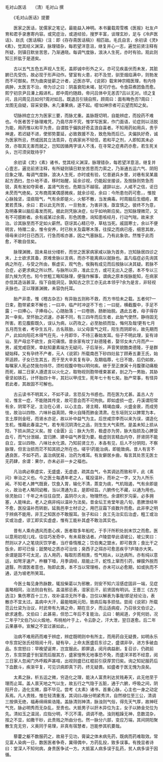 <!-- { "loadSidebar": true } -->
毛对山医话　　（清）毛对山 撰

　　《毛对山医话》提要

　　医家之医话，犹儒家之笔记，最能益入神明。本书曩载周雪樵《医报》社友卢育和君手录惠寄内容。或究症治，或道经验，搜罗丰富，谈理玄妙，足与《冷庐医话》、赵氏《医话稿》（注：即《存存斋医话稿》）相匹敌。毛氏自言，余初读《灵》《素》，觉其经义渊深，脉理错杂，每若望洋意沮，继复并心一志，遍觉前贤注释有所疑，则镇日默坐苦思，乃渐通晓。每调气度脉，浪决人生死，亦时有验。观此则知三折肱于是道矣。

　　古以五气五色五声视人生死，盖即诚中形外之义。亦可见疾虽伏而未发，其脏腑已先受伤，故必现于形声动作。譬室有火患，初不及觉，驯至烟焰满中，则勃发而不可御矣。然为曲突徙薪之计者，近医亦罕。《说郛》载宋神宗精医理，有内侍病肿，太医言不治，帝为诊之曰：阴虽衰阳未竭，犹可疗也。令食蒜煮团鱼而愈。熙宁初京尹吕溱上殿进札，郎中周约随趋，帝问吕体中无恙否?吕以无对。顷之复问，且问周见吕如何?周对如吕。既退吕引镜自照，顾周曰：面有晦色否?周曰：龙图无自疑，容采安静。未几溱果病，遂不起。噫!如神宗者可云望而知之矣。

　　切脉辨症立方为医家三要，而脉尤重。盖脉既切明，自能辨症，而投药不难也。今医者苦于脉理难凭，乃竟尽弃不究，惟学写医案，作门面语，论症则以活脱为能，用药惟以和平为贵，自谓胜于偏执好奇孟浪自喜者。不知用药如用兵，贵乎神速，若迟疑不进，使邪势蔓延，必致救援不及，致危殆而后已。夫偏执好奇，诚为医家所忌，然或因其立法乖异，在病家尚不轻信，若和平之剂，人即知其未必效，亦取其无害而就之，岂知因循两字误人不浅，在寻常之症弗药亦愈，若生死关头，岂可须臾耽待乎?

　　余初读《灵》《素》诸书，觉其经义渊深，脉理错杂，每若望洋意沮，继复并心壹志，遍览前贤注释，有所疑则镇日默坐苦思而力索之，乃渐通五运六气、阴阳应象之理。每调气度脉，浪决人生死，亦时或有验，忆昔避兵乡里，对巷有吴某晨起方洒扫，忽仆地不语，移时始醒，延余诊视，仍能起坐接谈，及按脉则势急而锐，真有发如夺索者，盖肾气败也，危期当不越宿。遽辞以出，人咸不之信，讵日未昃而气绝矣。又布商周某偶感微疾，就余诊视，余曰：今所患勿药可愈，，惟按心脉独坚，湿痰阻气，气有余即是火，火郁不散，当发痈毒。时周脑后生细疮，累累若贯珠，余曰：君以此无所苦，一旦勃发，为害非浅，亟宜慎之。彼终不为意，及明春果以脑后毒发而死。据此则凭脉决症，似乎如响斯应矣。岂知脉理微茫，又有不可臆断者。余有戚某过余斋，形色困惫，询知患咳经月，行动气喘，故来求治。诊其脉至而不定如火薪然。窃讶其心精已夺，草枯当死。戚固寒士，余以不便明言，特赠二金，惟令安养，时已秋关及霜寒木落，往探之而病已痊，细思其故，得毋来诊时日已西沉，行急而咳亦甚，因之气塞脉乱，乃有此象欤。然惟于此而愈，不敢自信矣。

　　脉理渊微，固未易丝分缕析，而世之医家病家咸以脉为首务，岂知脉居四诊之末，上士欲求其备，原难舍脉以言病，而亦不能离病以就脉也。盖凡临症必先询其病之所在，与受之所由，察虚实，观气色，俟胸有成见而后按脉以决其疑。若脉不合症，必更求病之所以然，与脉所以异，准此立方，或可无出入之感，本不专以三部九候为凭也。矧今世粗工略知脉理，便强作解事，谓病之原本按脉能知，在病家亦信其造诣甚深，指下自能洞见，孰知古之宗工亦无此本领乎?余为是言，非轻视夫脉也，正以理甚渊微，未容伪托耳。

　　胎产非患，惟《稽古杂志》有异胎五则称不救，而方书恰未之载。五者何?一日束，胞带紧束不解也；一曰冲，临产时冲逆不下也；一曰挺，横截腹中，手足不露；一曰捧心，子捧母心，心随胎落；一曰卷肠，肠断始脱。遇此五者，母子得存其一幸矣。至怀胎之迟速，亦甚不同，有三四年而后生者，此胎气使然，静待固无所害。若见腹膨既久，误认为病，以药攻之，必至胎损而坠，悔何及哉!更有七月五月而生者，考孕生五月，古名赅胎，以父母禀气之旺，阳生而阴即长，故先期而产，此如向阳花木得气在先，十月即华，不待三春始发耳。俗子不明此理，妄有诽讪，至产母忿不欲生，良可痛恨。昔余家有坟丁赵德隆者，娶邻女未六月而产一男，戚党咸窃笑，幸赵知妻素端方无疑问，子后渐长，声音笑貌酷类德隆，于是群疑始释。又有孕终不产者，元人《说郛》所载南邑下砂四灶盐丁顾寿五妻王氏，始笄适顾，子女已生其五，而于至大辛亥复有孕，及期临蓐，七日不娩，后仍如故，每嘱家人死必焚我勿待尽，须检视腹中物以明何疾。继于至正庚寅十月腹骤动痛极而死，越二日家人遵遗言以火化之，取物视则胞带缠束甚紧，剖之乃一男胎，其胁骨坚如铁石，计怀胎四十年，其妇以甲戌生，死年七十有七矣。胎产常事，有怪异若此者，其故固不可解也。

　　古云读书不明其义，不如不读，言恐反为书惑也。而在医为尤甚。盖古人方论，惟言一症，不能随其传变，故可意会而不可拘执。即如虚损一症，丹溪谓阳常有余，阴常不足，主治在心肾，以心主血，肾主精，精竭血燥，火盛金衰，而成劳怯，故治以四物、六味补益真阴，俾火自降而肺金清肃。在东垣则又以脾胃为本，言土厚则金旺，而肾水亦足，故以补中益气为主。后世咸宗李而以来为误，谓造化生机，惟藉此春温之气，若专用沉阴清化之品，则生生大气索然。是盖未知上损从阳，下损从阴之义矣。按《金匮》云：脉大为劳，极虚亦为劳，脉大指损及心脾营血亏，而气分泄越，宜归脾、建中益气养营为要。极虚则言精血内夺，肝肾阴不能自立，宜以四物、八味壮水化源。乃知前贤立方，本各有见，后人不分阴阳，不察脉理，但言治损而茫不知其损之所在也。嗟乎!药能治病，即能致病。昔人有言不遇良医，不如不药，盖治病犹易，治药为难耳。有友僻居乡曲，每言其处苦无医士无药肆，余谓：果尔，亦未必非一乡之福也。

　　凡治病必察虚实，无盛盛，无虚虚，疏其血气，令其调达而致和平，此《素问》审治之义也。今之医士每遇年老之人，辄投温补，而补之一字，又为人所乐闻。不知老人脾气既衰，饮食入胃，输化不清，蒸变为痰，气机阻遏，气有余即是火，故治老人略同幼稚，当以清通为主，是即经旨。六腑传化不藏，以通为用也。徐灵胎曰：千年之木往往自焚，盖阴尽火炎，物理然也。余谓积岁沟渠，必多拥塞，人能味此，老人之病非纯以温补为法矣。昔金坛王肯堂年逾八旬，患脾泄经年不愈，医投温补而转剧，延我邑李士材诊之，用巴豆霜下痰数升而愈。此非李之明于辨病不能用，非王之知医亦不敢服耳。张子和曰：良工先治实后治虚，粗工或治实或治虚，谬工即实实虚虚，惟有工能补其虚不敢治其实也。

　　昔有人乘舟遇风而患心疾，医者取多年船柁，于手汗所积处剖末饮之而愈。医以意用初视儿戏，往往巧发奇中，有未易致诘者。卢陵尝举此语坡公，坡公笑曰：然则以才人之笔烧灰饮学者，当疗昏惰推之；饮伯夷之盟水，即可救贪；食比干之饭余，即可已佞；舐樊哙之质亦可治怯；臭西子之珥亦可愈恶疾乎?庐陵亦大笑。余谓是固不可太泥，古人用药，每取形质相类，性气相从，以达病所。亦有纯以意运，如弩牙速产，杵糠下噎，月季调经，扇能止汗，蛇性上窜而引药，蝉膜外脱而退翳，所谓医者意也，殆即此类，本不当以常理格，亦未可以必愈期，如或执而不通，适为坡老所笑耳。

　　今医士每见身热脉数，辄投柴葛以为邪散，则安不知六淫感症固非一端，见症虽略相同，治法则自有别。盖温邪忌表，湿家忌汗，前贤固有明训。王晋三《古方选注》集伤寒百十三方，攻补温凉无所不备，岂仅以解表为事哉!即足经论治，表散亦不宜太过。盖病中大汗，最能暗耗元阳，致病后每多损怯。尝阅《说郛》所载范云仕梁为治议，时武帝有九锡之命，期在旦夕，而云适病疫，乃召徐文伯诊之，欲求速愈。文伯曰：此甚易，但恐二年后不复能治。云曰：朝闻道，夕死何妨，况二年乎?文伯乃以火煅地，布桃柏叶于上，令云卧之，汗大泄，翌日遂愈。后二年云果暴卒。宣解之不宜过甚如此。，

　　治病不难用药而难于辨症，辨症既明则中有所主，而用药自无疑畏，如明永乐中东宫妃张氏经阻阅十月，疑有孕，上命太医盛启东诊之，盛谓非孕，进方多破血品。东宫怒曰：早晚望诞育，岂宜服此。即屏退，阅月病益剧，复召诊，仍疏前方，东宫禁盛于别室而后服其方，盛家惶怖无地事恐不免，而盛洋洋若不经意，阅三日家人忽闻门外呼殿声甚喧，出视则盛已红棍前引获厚赏归矣。询之知妃服药后下血数斗，疾渐平复，可见识病即真下药，终无疑畏。如盛者于医无愧为良矣。

　　太素之脉，析五运之微，穷造化之理，能决人富贵利达贫贱寿天，此无他至于理而止耳。盖人禀天地之气以生，故五行之气隐于五脏，通于六腑，呼吸之间，阴阳开合，造化玄微，靡不毕见。尝考《太素》诸书，首重心脉，心主也一身之动定系焉。凡人贵贱，惟在轻清重浅，其词曰J脉分明紧秀洪，自然禄位至三公，清调三按俱无绝，福寿绵绵紫诰隆。盖脉清则神清，脉浊则气俗，得先天气厚，故神旺气充，脉必明秀而无杂乱，至贵也。大抵男子以肝木异位为主，女子以肺金兑位为先。清如玉之温润，应指分明，不沉不濡，调调不绝。浊则粗躁无神，息数混杂，按之不显，如撒干砂，此贵贱之所由分也。然一脉分六部，变应万端，其间阴阳聚散生克无穷，义奥同于易理，非真有宿慧者，岂能参其机要哉。

　　藜藿之躯不数服药之，故易于见功，膏粱之体未病先药，既病而药难取效。常见富人染病一日，数医医者争奇，冀得偶中，方药乱投，致多误事。有挽显者诗曰：堂深人不知何病，身贵医争试一方。大抵富人病多误于乱药，贫人病多误于因循。

